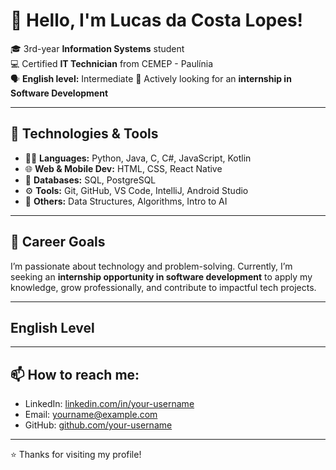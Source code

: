 # 👋 Hello, I'm Lucas da Costa Lopes!

🎓 3rd-year **Information Systems** student  
💻 Certified **IT Technician** from CEMEP - Paulínia  
🗣️ **English level:** Intermediate
🚀 Actively looking for an **internship in Software Development**

---

## 🧠 Technologies & Tools

- 👨‍💻 **Languages:** Python, Java, C, C#, JavaScript, Kotlin  
- 🌐 **Web & Mobile Dev:** HTML, CSS, React Native  
- 💾 **Databases:** SQL, PostgreSQL 
- ⚙️ **Tools:** Git, GitHub, VS Code, IntelliJ, Android Studio  
- 🤖 **Others:** Data Structures, Algorithms, Intro to AI

---

## 🎯 Career Goals

I’m passionate about technology and problem-solving. Currently, I’m seeking an **internship opportunity in software development** to apply my knowledge, grow professionally, and contribute to impactful tech projects.

---

## English Level

---

## 📫 How to reach me:

- LinkedIn: [linkedin.com/in/your-username](https://linkedin.com/in/your-username)  
- Email: yourname@example.com  
- GitHub: [github.com/your-username](https://github.com/your-username)

---

⭐ Thanks for visiting my profile!

